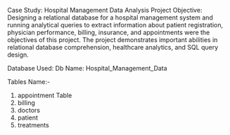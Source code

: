 Case Study: Hospital Management Data Analysis Project
Objective:
Designing a relational database for a hospital management system and running analytical queries to extract information about patient registration, physician performance, billing, insurance, and appointments were the objectives of this project. The project demonstrates important abilities in relational database comprehension, healthcare analytics, and SQL query design.


Database Used:
Db Name: Hospital_Management_Data


Tables Name:- 
01. appointment Table
02. billing
03. doctors
04. patient
05. treatments

